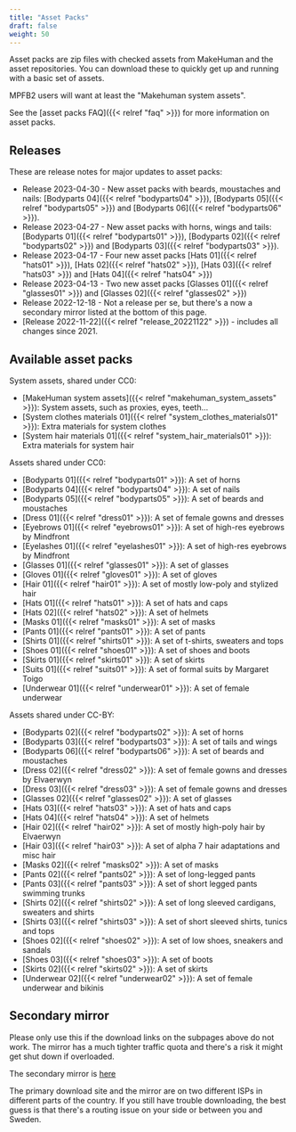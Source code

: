 ```yaml
---
title: "Asset Packs"
draft: false
weight: 50
---
```


Asset packs are zip files with checked assets from MakeHuman and the asset repositories. You can download these to quickly get up and running with a basic set of assets.

MPFB2 users will want at least the "Makehuman system assets".

See the [asset packs FAQ]({{< relref "faq" >}}) for more information on asset packs.

## Releases

These are release notes for major updates to asset packs:

* Release 2023-04-30 - New asset packs with beards, moustaches and nails: [Bodyparts 04]({{< relref "bodyparts04" >}}), [Bodyparts 05]({{< relref "bodyparts05" >}}) and [Bodyparts 06]({{< relref "bodyparts06" >}}).
* Release 2023-04-27 - New asset packs with horns, wings and tails: [Bodyparts 01]({{< relref "bodyparts01" >}}), [Bodyparts 02]({{< relref "bodyparts02" >}}) and [Bodyparts 03]({{< relref "bodyparts03" >}}).
* Release 2023-04-17 - Four new asset packs [Hats 01]({{< relref "hats01" >}}), [Hats 02]({{< relref "hats02" >}}), [Hats 03]({{< relref "hats03" >}}) and [Hats 04]({{< relref "hats04" >}})
* Release 2023-04-13 - Two new asset packs [Glasses 01]({{< relref "glasses01" >}}) and [Glasses 02]({{< relref "glasses02" >}})
* Release 2022-12-18 - Not a release per se, but there's a now a secondary mirror listed at the bottom of this page.
* [Release 2022-11-22]({{< relref "release_20221122" >}}) - includes all changes since 2021.

## Available asset packs

System assets, shared under CC0:

* [MakeHuman system assets]({{< relref "makehuman_system_assets" >}}): System assets, such as proxies, eyes, teeth...
* [System clothes materials 01]({{< relref "system_clothes_materials01" >}}): Extra materials for system clothes
* [System hair materials 01]({{< relref "system_hair_materials01" >}}): Extra materials for system hair

Assets shared under CC0:

* [Bodyparts 01]({{< relref "bodyparts01" >}}): A set of horns
* [Bodyparts 04]({{< relref "bodyparts04" >}}): A set of nails
* [Bodyparts 05]({{< relref "bodyparts05" >}}): A set of beards and moustaches
* [Dress 01]({{< relref "dress01" >}}): A set of female gowns and dresses
* [Eyebrows 01]({{< relref "eyebrows01" >}}): A set of high-res eyebrows by Mindfront
* [Eyelashes 01]({{< relref "eyelashes01" >}}): A set of high-res eyebrows by Mindfront
* [Glasses 01]({{< relref "glasses01" >}}): A set of glasses
* [Gloves 01]({{< relref "gloves01" >}}): A set of gloves
* [Hair 01]({{< relref "hair01" >}}): A set of mostly low-poly and stylized hair
* [Hats 01]({{< relref "hats01" >}}): A set of hats and caps
* [Hats 02]({{< relref "hats02" >}}): A set of helmets
* [Masks 01]({{< relref "masks01" >}}): A set of masks
* [Pants 01]({{< relref "pants01" >}}): A set of pants
* [Shirts 01]({{< relref "shirts01" >}}): A set of t-shirts, sweaters and tops
* [Shoes 01]({{< relref "shoes01" >}}): A set of shoes and boots
* [Skirts 01]({{< relref "skirts01" >}}): A set of skirts
* [Suits 01]({{< relref "suits01" >}}): A set of formal suits by Margaret Toigo
* [Underwear 01]({{< relref "underwear01" >}}): A set of female underwear

Assets shared under CC-BY:

* [Bodyparts 02]({{< relref "bodyparts02" >}}): A set of horns
* [Bodyparts 03]({{< relref "bodyparts03" >}}): A set of tails and wings
* [Bodyparts 06]({{< relref "bodyparts06" >}}): A set of beards and moustaches
* [Dress 02]({{< relref "dress02" >}}): A set of female gowns and dresses by Elvaerwyn
* [Dress 03]({{< relref "dress03" >}}): A set of female gowns and dresses
* [Glasses 02]({{< relref "glasses02" >}}): A set of glasses
* [Hats 03]({{< relref "hats03" >}}): A set of hats and caps
* [Hats 04]({{< relref "hats04" >}}): A set of helmets
* [Hair 02]({{< relref "hair02" >}}): A set of mostly high-poly hair by Elvaerwyn
* [Hair 03]({{< relref "hair03" >}}): A set of alpha 7 hair adaptations and misc hair
* [Masks 02]({{< relref "masks02" >}}): A set of masks
* [Pants 02]({{< relref "pants02" >}}): A set of long-legged pants
* [Pants 03]({{< relref "pants03" >}}): A set of short legged pants swimming trunks
* [Shirts 02]({{< relref "shirts02" >}}): A set of long sleeved cardigans, sweaters and shirts
* [Shirts 03]({{< relref "shirts03" >}}): A set of short sleeved shirts, tunics and tops
* [Shoes 02]({{< relref "shoes02" >}}): A set of low shoes, sneakers and sandals
* [Shoes 03]({{< relref "shoes03" >}}): A set of boots
* [Skirts 02]({{< relref "skirts02" >}}): A set of skirts
* [Underwear 02]({{< relref "underwear02" >}}): A set of female underwear and bikinis

## Secondary mirror

Please only use this if the download links on the subpages above do not work. The mirror has a much tighter traffic quota and there's a risk it might
get shut down if overloaded. 

The secondary mirror is [here](http://files2.makehumancommunity.org)

The primary download site and the mirror are on two different ISPs in different parts of the country. If you still have trouble downloading, the best 
guess is that there's a routing issue on your side or between you and Sweden.

